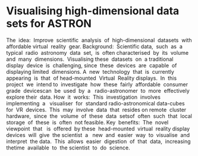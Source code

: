 # Visualising high-dimensional data sets for ASTRON
The​ ​ idea:​​ ​ Improve​ ​ scientific​ ​ analysis​ ​ of​ ​ high-dimensional​ ​ data​ ​ sets​ ​ with​ ​ affordable
virtual​ ​ reality​ ​ gear.
Background:​ ​ Scientific​ ​ data,​ ​ such​ ​ as​ ​ a ​ ​ typical​ ​ radio​ ​ astronomy​ ​ data​ ​ set,​ ​ is​ ​ often
characterised​ ​ by​ ​ its​ ​ volume​ ​ and​ ​ many​ ​ dimensions.​ ​ Visualising​ ​ these​ ​ datasets​ ​ on​ ​ a
traditional​ ​ display​ ​ device​ ​ is​ ​ challenging,​ ​ since​ ​ these​ ​ devices​ ​ are​ ​ capable​ ​ of​ ​ displaying
limited​ ​ dimensions.
A​ ​ new​ ​ technology​ ​ that​ ​ is​ ​ currently​ ​ appearing​ ​ is​ ​ that​ ​ of​ ​ head-mounted​ ​ Virtual​ ​ Reality
displays.​ ​ In​ ​ this​ ​ project​ ​ we​ ​ intend​ ​ to​ ​ investigate​ ​ how​ ​ these​ ​ fairly​ ​ affordable​ ​ consumer
grade​ ​ devices​ ​ can​ ​ be​ ​ used​ ​ by​ ​ a ​ ​ radio-astronomer​ ​ to​ ​ more​ ​ effectively​ ​ explore​ ​ their​ ​ data.
How​ ​ it​ ​ works:​ ​ This​ ​ investigation​ ​ involves​ ​ implementing​ ​ a ​ ​ visualiser​ ​ for​ ​ standard
radio-astronomical​ ​ data-cubes​ ​ for​ ​ VR​ ​ devices.​ ​ This​ ​ may​ ​ involve​ ​ data​ ​ that​ ​ resides​ ​ on
remote​ ​ cluster​ ​ hardware,​ ​ since​ ​ the​ ​ volume​ ​ of​ ​ these​ ​ data​ ​ sets​ ​ of​ ​ often​ ​ such​ ​ that​ ​ local
storage​ ​ of​ ​ these​ ​ is​ ​ often​ ​ not​ ​ feasible.
Key​ ​ benefits:​ ​ The​ ​ novel​ ​ viewpoint​ ​ that​ ​ ​ is​ ​ offered​ ​ by​ ​ these​ ​ head-mounted​ ​ virtual​ ​ reality
display​ ​ devices​ ​ will​ ​ give​ ​ the​ ​ scientist​ ​ a ​ ​ new​ ​ and​ ​ easier​ ​ way​ ​ to​ ​ visualise​ ​ and​ ​ interpret​ ​ the
data.​ ​ This​ ​ allows​ ​ easier​ ​ digestion​ ​ of​ ​ that​ ​ data,​ ​ increasing​ ​ the​ ​ time​ ​ available​ ​ to​ ​ the
scientist​ ​ to​ ​ do​ ​ science.
